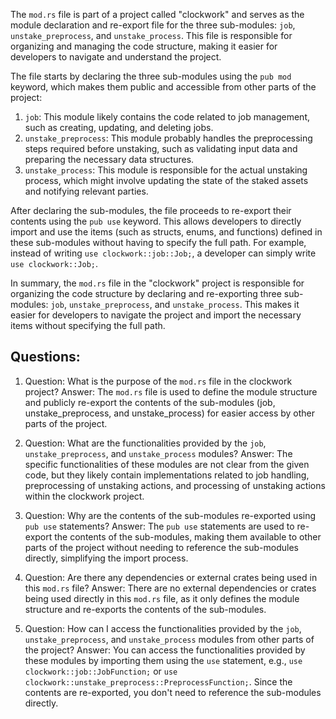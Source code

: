 The `mod.rs` file is part of a project called "clockwork" and serves as the module declaration and re-export file for the three sub-modules: `job`, `unstake_preprocess`, and `unstake_process`. This file is responsible for organizing and managing the code structure, making it easier for developers to navigate and understand the project.

The file starts by declaring the three sub-modules using the `pub mod` keyword, which makes them public and accessible from other parts of the project:

1. `job`: This module likely contains the code related to job management, such as creating, updating, and deleting jobs.
2. `unstake_preprocess`: This module probably handles the preprocessing steps required before unstaking, such as validating input data and preparing the necessary data structures.
3. `unstake_process`: This module is responsible for the actual unstaking process, which might involve updating the state of the staked assets and notifying relevant parties.

After declaring the sub-modules, the file proceeds to re-export their contents using the `pub use` keyword. This allows developers to directly import and use the items (such as structs, enums, and functions) defined in these sub-modules without having to specify the full path. For example, instead of writing `use clockwork::job::Job;`, a developer can simply write `use clockwork::Job;`.

In summary, the `mod.rs` file in the "clockwork" project is responsible for organizing the code structure by declaring and re-exporting three sub-modules: `job`, `unstake_preprocess`, and `unstake_process`. This makes it easier for developers to navigate the project and import the necessary items without specifying the full path.
## Questions: 
 1. Question: What is the purpose of the `mod.rs` file in the clockwork project?
   Answer: The `mod.rs` file is used to define the module structure and publicly re-export the contents of the sub-modules (job, unstake_preprocess, and unstake_process) for easier access by other parts of the project.

2. Question: What are the functionalities provided by the `job`, `unstake_preprocess`, and `unstake_process` modules?
   Answer: The specific functionalities of these modules are not clear from the given code, but they likely contain implementations related to job handling, preprocessing of unstaking actions, and processing of unstaking actions within the clockwork project.

3. Question: Why are the contents of the sub-modules re-exported using `pub use` statements?
   Answer: The `pub use` statements are used to re-export the contents of the sub-modules, making them available to other parts of the project without needing to reference the sub-modules directly, simplifying the import process.

4. Question: Are there any dependencies or external crates being used in this `mod.rs` file?
   Answer: There are no external dependencies or crates being used directly in this `mod.rs` file, as it only defines the module structure and re-exports the contents of the sub-modules.

5. Question: How can I access the functionalities provided by the `job`, `unstake_preprocess`, and `unstake_process` modules from other parts of the project?
   Answer: You can access the functionalities provided by these modules by importing them using the `use` statement, e.g., `use clockwork::job::JobFunction;` or `use clockwork::unstake_preprocess::PreprocessFunction;`. Since the contents are re-exported, you don't need to reference the sub-modules directly.
    